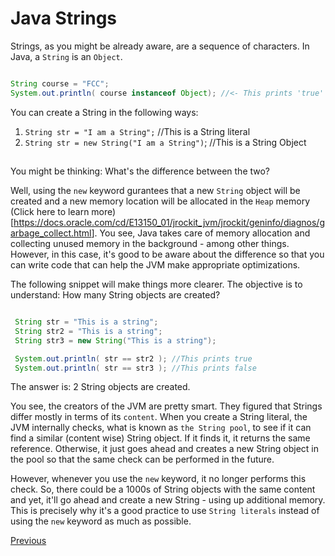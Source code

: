 # Java Strings

Strings, as you might be already aware, are a sequence of characters. In Java, a `String` is an `Object`.

```java

String course = "FCC";
System.out.println( course instanceof Object); //<- This prints 'true'
```

You can create a String in the following ways:

1. `String str = "I am a String";` //This is a String literal
2. `String str = new String("I am a String")`; //This is a String Object

##  

You might be thinking: What's the difference between the two?

Well, using the `new` keyword gurantees that a new `String` object will be created and a new memory location will be allocated in the `Heap` memory (Click here to learn more)[<https://docs.oracle.com/cd/E13150_01/jrockit_jvm/jrockit/geninfo/diagnos/garbage_collect.html>]. You see, Java takes care of memory allocation and collecting unused memory in the background - among other things. However, in this case, it's good to be aware about the difference so that you can write code that can help the JVM make appropriate optimizations.

The following snippet will make things more clearer. The objective is to understand: How many String objects are created?

```java

 String str = "This is a string";
 String str2 = "This is a string";
 String str3 = new String("This is a string");

 System.out.println( str == str2 ); //This prints true
 System.out.println( str == str3 ); //This prints false
```

The answer is: 2 String objects are created.

You see, the creators of the JVM are pretty smart. They figured that Strings differ mostly in terms of its `content`. When you create a String literal, the JVM internally checks, what is known as `the String pool`, to see if it can find a similar (content wise) String object. If it finds it, it returns the same reference. Otherwise, it just goes ahead and creates a new String object in the pool so that the same check can be performed in the future.

However, whenever you use the `new` keyword, it no longer performs this check. So, there could be a 1000s of String objects with the same content and yet, it'll go ahead and create a new String - using up additional memory. This is precisely why it's a good practice to use `String literals` instead of using the `new` keyword as much as possible.

[Previous](Java-Basics)
